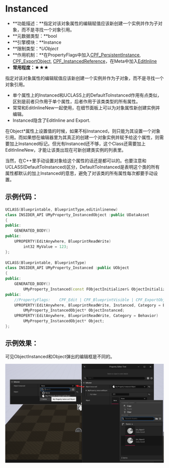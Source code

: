 # Instanced

- **功能描述：**指定对该对象属性的编辑赋值应该新创建一个实例并作为子对象，而不是寻找一个对象引用。
- **元数据类型：**bool
- **引擎模块：**Instance
- **限制类型：**UObject*
- **作用机制：**在PropertyFlags中加入[CPF_PersistentInstance](../../../../Flags/EPropertyFlags/CPF_PersistentInstance.md), [CPF_ExportObject](../../../../Flags/EPropertyFlags/CPF_ExportObject.md), [CPF_InstancedReference](../../../../Flags/EPropertyFlags/CPF_InstancedReference.md)，在Meta中加入[EditInline](../../../../Meta/DetailsPanel/EditInline/EditInline.md)
- **常用程度：**★★★

指定对该对象属性的编辑赋值应该新创建一个实例并作为子对象，而不是寻找一个对象引用。

- 单个属性上的Instanced和UCLASS上的DefaultToInstanced作用有点类似，区别是前者只作用于单个属性，后者作用于该类类型的所有属性。
- 常常和EditInlineNew一起使用，在细节面板上可以为对象属性新创建实例并编辑。
- Instanced隐含了EditInline and Export.

在Object*属性上设置值的时候，如果不标Instanced，则只能为其设置一个对象引用。而如果想在编辑器里为其真正的创建一个对象实例并赋予给这个属性，则需要加上Instanced标记。但光有Instanced还不够，这个Class还需要加上EditInlineNew，才能让该类出现在可新创建类实例的列表里。

当然，在C++里手动设置对象给这个属性的话还是都可以的。也要注意和UCLASS(DefaultToInstanced)区分，DefaultToInstanced是表明这个类的所有属性都默认的加上Instanced的意思，避免了对该类的所有属性每次都要手动设置。

## 示例代码：

```cpp
UCLASS(Blueprintable, BlueprintType,editinlinenew)
class INSIDER_API UMyProperty_InstancedObject :public UDataAsset
{
public:
	GENERATED_BODY()
public:
	UPROPERTY(EditAnywhere, BlueprintReadWrite)
		int32 MyValue = 123;
};

UCLASS(Blueprintable, BlueprintType)
class INSIDER_API UMyProperty_Instanced :public UObject
{
public:
	GENERATED_BODY()
		UMyProperty_Instanced(const FObjectInitializer& ObjectInitializer = FObjectInitializer::Get());
public:
	//PropertyFlags:	CPF_Edit | CPF_BlueprintVisible | CPF_ExportObject | CPF_ZeroConstructor | CPF_InstancedReference | CPF_NoDestructor | CPF_PersistentInstance | CPF_HasGetValueTypeHash | CPF_NativeAccessSpecifierPublic 
	UPROPERTY(EditAnywhere, BlueprintReadWrite, Instanced, Category = Behavior)
		UMyProperty_InstancedObject* ObjectInstanced;
	UPROPERTY(EditAnywhere, BlueprintReadWrite, Category = Behavior)
		UMyProperty_InstancedObject* Object;
};
```

## 示例效果：

可见ObjectInstanced和Object弹出的编辑框是不同的。

![Untitled](Untitled.png)